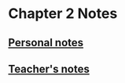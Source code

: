 # **Chapter 2 Notes**

## [**Personal notes**](/MATH18/CH2/notes/personal)
## [**Teacher's notes**](/MATH18/CH2/notes/teacher)